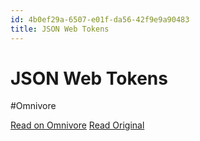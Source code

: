 ```yaml
---
id: 4b0ef29a-6507-e01f-da56-42f9e9a90483
title: JSON Web Tokens
---
```


# JSON Web Tokens
#Omnivore

[Read on Omnivore](https://omnivore.app/me/rfc-7519-txt-189f62c7874)
[Read Original](https://www.rfc-editor.org/rfc/pdfrfc/rfc7519.txt.pdf)



